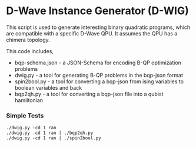 # D-Wave Instance Generator (D-WIG)

This script is used to generate interesting binary quadratic programs, which are compatible with a specific D-Wave QPU.  It assumes the QPU has a chimera topology.

This code includes,
* bqp-schema.json - a JSON-Schema for encoding B-QP optimization problems
* dwig.py - a tool for generating B-QP problems in the bqp-json format
* spin2bool.py - a tool for converting a bqp-json from ising variables to boolean variables and back
* bqp2qh.py - a tool for converting a bqp-json file into a qubist hamiltonian


### Simple Tests

```
./dwig.py -cd 1 ran
./dwig.py -cd 1 ran | ./bqp2qh.py
./dwig.py -cd 1 ran | ./spin2bool.py
```
